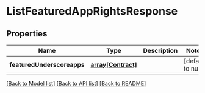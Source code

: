# ListFeaturedAppRightsResponse

## Properties
Name | Type | Description | Notes
------------ | ------------- | ------------- | -------------
**featuredUnderscoreapps** | [**array[Contract]**](Contract.md) |  | [default to null]

[[Back to Model list]](../README.md#documentation-for-models) [[Back to API list]](../README.md#documentation-for-api-endpoints) [[Back to README]](../README.md)


